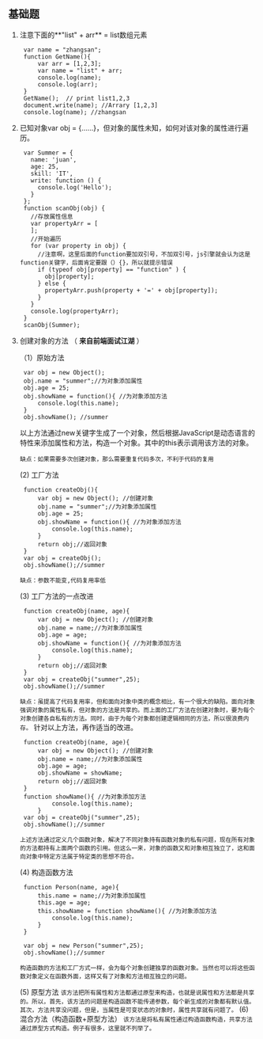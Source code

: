 ## 基础题 ##

1. 注意下面的**"list" + arr** = list数组元素

		var name = "zhangsan";
		function GetName(){
		    var arr = [1,2,3];
		    var name = "list" + arr;
		    console.log(name);
		    console.log(arr);
		}
		GetName();  // print list1,2,3
		document.write(name); //Arrary [1,2,3]
		console.log(name); //zhangsan
2. 已知对象var obj = {......}，但对象的属性未知，如何对该对象的属性进行遍历。

		var Summer = {
		  name: 'juan',
		  age: 25,
		  skill: 'IT',
		  write: function () {
		    console.log('Hello');
		  }
		};
		function scanObj(obj) {
		  //存放属性信息
		  var propertyArr = [
		  ];
		  //开始遍历
		  for (var property in obj) {
			//注意啊，这里后面的function要加双引号，不加双引号，js引擎就会认为这是function关键字，后面肯定要跟（）{}，所以就提示错误
		    if (typeof obj[property] == "function" ) {
		      obj[property];
		    } else {
		      propertyArr.push(property + '=' + obj[property]);
		    } 
		  }
		  console.log(propertyArr);
		}
		scanObj(Summer);
3. 创建对象的方法 （ **来自前端面试江湖** ）

	（1）原始方法
	
		var obj = new Object();
		obj.name = "summer";//为对象添加属性
		obj.age = 25;
		obj.showName = function(){ //为对象添加方法
			console.log(this.name);
		}
		obj.showName(); //summer
		
	以上方法通过new关键字生成了一个对象，然后根据JavaScript是动态语言的特性来添加属性和方法，构造一个对象。其中的this表示调用该方法的对象。
	
	`缺点：如果需要多次创建对象，那么需要重复代码多次，不利于代码的复用`

	(2) 工厂方法

		function createObj(){
			var obj = new Object(); //创建对象
			obj.name = "summer";//为对象添加属性
			obj.age = 25;
			obj.showName = function(){ //为对象添加方法
				console.log(this.name);
			}
			return obj;//返回对象
		}
		var obj = createObj();
		obj.showName();//summer
		
	`缺点：参数不能变,代码复用率低`

	(3) 工厂方法的一点改进

		function createObj(name, age){
			var obj = new Object(); //创建对象
			obj.name = name;//为对象添加属性
			obj.age = age;
			obj.showName = function(){ //为对象添加方法
				console.log(this.name);
			}
			return obj;//返回对象
		}
		var obj = createObj("summer",25);
		obj.showName();//summer

	`缺点：虽提高了代码复用率，但和面向对象中类的概念相比，有一个很大的缺陷。面向对象强调对象的属性私有，但对象的方法是共享的。而上面的工厂方法在创建对象时，要为每个对象创建各自私有的方法。同时，由于为每个对象都创建逻辑相同的方法，所以很浪费内存。`
	针对以上方法，再作适当的改进。
		
		function createObj(name, age){
			var obj = new Object(); //创建对象
			obj.name = name;//为对象添加属性
			obj.age = age;
			obj.showName = showName;
			return obj;//返回对象
		}
		function showName(){ //为对象添加方法
				console.log(this.name);
			}
		var obj = createObj("summer",25);
		obj.showName();//summer

	`上述方法通过定义几个函数对象，解决了不同对象持有函数对象的私有问题，现在所有对象的方法都持有上面两个函数的引用。但这么一来，对象的函数又和对象相互独立了，这和面向对象中特定方法属于特定类的思想不符合。`

	(4) 构造函数方法

		function Person(name, age){
			this.name = name;//为对象添加属性
			this.age = age;
			this.showName = function showName(){ //为对象添加方法
				console.log(this.name);
			}
		}
		
		var obj = new Person("summer",25);
		obj.showName();//summer

	`构造函数的方法和工厂方式一样，会为每个对象创建独享的函数对象。当然也可以将这些函数对象定义在函数外面，这样又有了对象和方法相互独立的问题。`
	
	(5) 原型方法
	`该方法把所有属性和方法都通过原型来构造，也就是说属性和方法都是共享的。所以，首先，该方法的问题是构造函数不能传递参数，每个新生成的对象都有默认值。其次，方法共享没问题，但是，当属性是可变状态的对象时，属性共享就有问题了。`
	(6) 混合方法（构造函数+原型方法）
	`该方法是将私有属性通过构造函数构造，共享方法通过原型方式构造。例子有很多，这里就不列举了。`
